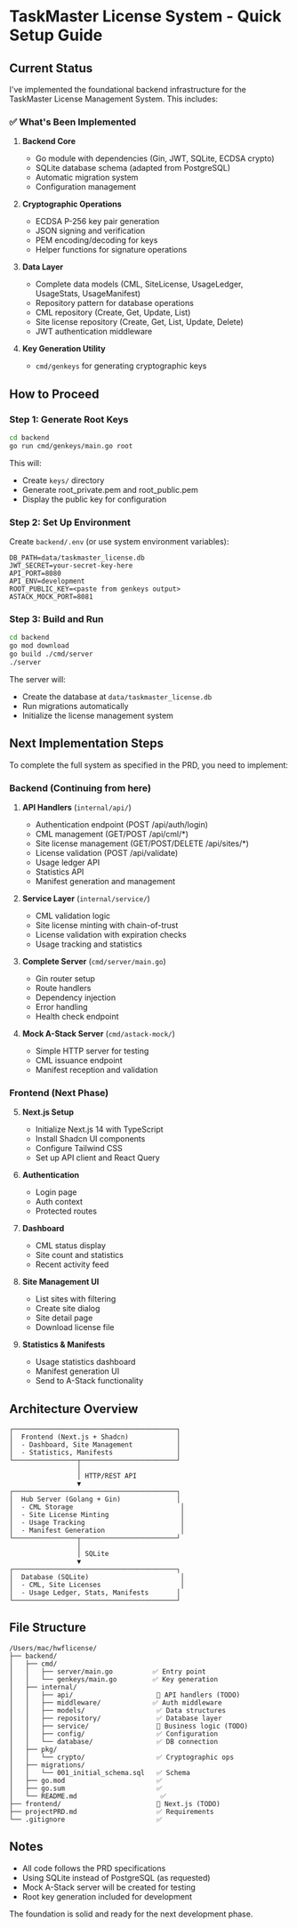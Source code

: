 # TaskMaster License System - Quick Setup Guide

## Current Status

I've implemented the foundational backend infrastructure for the TaskMaster License Management System. This includes:

### ✅ What's Been Implemented

1. **Backend Core**
   - Go module with dependencies (Gin, JWT, SQLite, ECDSA crypto)
   - SQLite database schema (adapted from PostgreSQL)
   - Automatic migration system
   - Configuration management

2. **Cryptographic Operations**
   - ECDSA P-256 key pair generation
   - JSON signing and verification
   - PEM encoding/decoding for keys
   - Helper functions for signature operations

3. **Data Layer**
   - Complete data models (CML, SiteLicense, UsageLedger, UsageStats, UsageManifest)
   - Repository pattern for database operations
   - CML repository (Create, Get, Update, List)
   - Site license repository (Create, Get, List, Update, Delete)
   - JWT authentication middleware

4. **Key Generation Utility**
   - `cmd/genkeys` for generating cryptographic keys

## How to Proceed

### Step 1: Generate Root Keys

```bash
cd backend
go run cmd/genkeys/main.go root
```

This will:
- Create `keys/` directory
- Generate root_private.pem and root_public.pem
- Display the public key for configuration

### Step 2: Set Up Environment

Create `backend/.env` (or use system environment variables):

```env
DB_PATH=data/taskmaster_license.db
JWT_SECRET=your-secret-key-here
API_PORT=8080
API_ENV=development
ROOT_PUBLIC_KEY=<paste from genkeys output>
ASTACK_MOCK_PORT=8081
```

### Step 3: Build and Run

```bash
cd backend
go mod download
go build ./cmd/server
./server
```

The server will:
- Create the database at `data/taskmaster_license.db`
- Run migrations automatically
- Initialize the license management system

## Next Implementation Steps

To complete the full system as specified in the PRD, you need to implement:

### Backend (Continuing from here)
1. **API Handlers** (`internal/api/`)
   - Authentication endpoint (POST /api/auth/login)
   - CML management (GET/POST /api/cml/*)
   - Site license management (GET/POST/DELETE /api/sites/*)
   - License validation (POST /api/validate)
   - Usage ledger API
   - Statistics API
   - Manifest generation and management

2. **Service Layer** (`internal/service/`)
   - CML validation logic
   - Site license minting with chain-of-trust
   - License validation with expiration checks
   - Usage tracking and statistics

3. **Complete Server** (`cmd/server/main.go`)
   - Gin router setup
   - Route handlers
   - Dependency injection
   - Error handling
   - Health check endpoint

4. **Mock A-Stack Server** (`cmd/astack-mock/`)
   - Simple HTTP server for testing
   - CML issuance endpoint
   - Manifest reception and validation

### Frontend (Next Phase)
5. **Next.js Setup**
   - Initialize Next.js 14 with TypeScript
   - Install Shadcn UI components
   - Configure Tailwind CSS
   - Set up API client and React Query

6. **Authentication**
   - Login page
   - Auth context
   - Protected routes

7. **Dashboard**
   - CML status display
   - Site count and statistics
   - Recent activity feed

8. **Site Management UI**
   - List sites with filtering
   - Create site dialog
   - Site detail page
   - Download license file

9. **Statistics & Manifests**
   - Usage statistics dashboard
   - Manifest generation UI
   - Send to A-Stack functionality

## Architecture Overview

```
┌─────────────────────────────────────────┐
│  Frontend (Next.js + Shadcn)            │
│  - Dashboard, Site Management           │
│  - Statistics, Manifests                │
└────────────────┬────────────────────────┘
                 │
                 │ HTTP/REST API
                 ▼
┌─────────────────────────────────────────┐
│  Hub Server (Golang + Gin)              │
│  - CML Storage                           │
│  - Site License Minting                  │
│  - Usage Tracking                        │
│  - Manifest Generation                   │
└────────────────┬────────────────────────┘
                 │
                 │ SQLite
                 ▼
┌─────────────────────────────────────────┐
│  Database (SQLite)                       │
│  - CML, Site Licenses                    │
│  - Usage Ledger, Stats, Manifests       │
└─────────────────────────────────────────┘
```

## File Structure

```
/Users/mac/hwflicense/
├── backend/
│   ├── cmd/
│   │   ├── server/main.go          ✅ Entry point
│   │   └── genkeys/main.go         ✅ Key generation
│   ├── internal/
│   │   ├── api/                     🚧 API handlers (TODO)
│   │   ├── middleware/             ✅ Auth middleware
│   │   ├── models/                  ✅ Data structures
│   │   ├── repository/              ✅ Database layer
│   │   ├── service/                 🚧 Business logic (TODO)
│   │   ├── config/                  ✅ Configuration
│   │   └── database/                ✅ DB connection
│   ├── pkg/
│   │   └── crypto/                  ✅ Cryptographic ops
│   ├── migrations/
│   │   └── 001_initial_schema.sql   ✅ Schema
│   ├── go.mod                       ✅
│   ├── go.sum                       ✅
│   └── README.md                     ✅
├── frontend/                        🚧 Next.js (TODO)
├── projectPRD.md                    ✅ Requirements
└── .gitignore                       ✅
```

## Notes

- All code follows the PRD specifications
- Using SQLite instead of PostgreSQL (as requested)
- Mock A-Stack server will be created for testing
- Root key generation included for development

The foundation is solid and ready for the next development phase.

